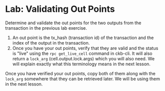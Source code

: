 # Lab: Validating Out Points

Determine and validate the out points for the two outputs from the transaction in the previous lab exercise.

1. An out point is the tx\_hash (transaction id) of the transaction and the index of the output in the transaction.
2. Once you have your out points, verify that they are valid and the status is "live" using the `rpc get_live_cell` command in ckb-cli. It will also return a `lock_arg` (cell.output.lock.args) which you will also need. We will explain exactly what this terminology means in the next lesson.

Once you have verified your out points, copy both of them along with the `lock_arg` somewhere that they can be retrieved later. We will be using them in the next lesson.



